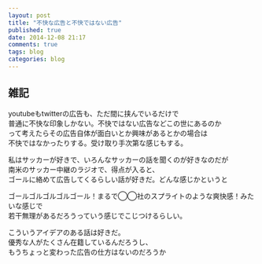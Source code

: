 ```yaml
---
layout: post
title: "不快な広告と不快ではない広告"
published: true
date: 2014-12-08 21:17
comments: true
tags: blog
categories: blog
---
```


## 雑記

youtubeもtwitterの広告も、ただ間に挟んでいるだけで  
普通に不快な印象しかない。不快ではない広告などこの世にあるのか  
って考えたらその広告自体が面白いとか興味があるとかの場合は  
不快ではなかったりする。受け取り手次第な感じもする。  
  
私はサッカーが好きで、いろんなサッカーの話を聞くのが好きなのだが  
南米のサッカー中継のラジオで、得点が入ると、  
ゴールに絡めて広告してくるらしい話が好きだ。どんな感じかというと  
  
ゴールゴルゴルゴルゴール！まるで◯◯社のスプライトのような爽快感！みたいな感じで  
若干無理があるだろうっていう感じでこじつけるらしい。  
  
こういうアイデアのある話は好きだ。  
優秀な人がたくさん在籍しているんだろうし、  
もうちょっと変わった広告の仕方はないのだろうか
